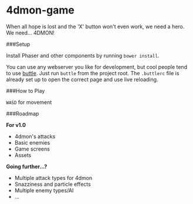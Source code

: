 4dmon-game
==============

When all hope is lost and the 'X' button won't even work, we need a hero. We need... 4DMON!

###Setup

Install Phaser and other components by running `bower install`.

You can use any webserver you like for development, but cool people tend to
use [buttle](https://github.com/jtrussell/buttle). Just run `buttle` from the project root. 
The `.buttlerc` file is already set up to open the correct page and use live reloading.

###How to Play

`WASD` for movement

###Roadmap

**For v1.0**

- 4dmon's attacks
- Basic enemies
- Game screens
- Assets

**Going further...?**

- Multiple attack types for 4dmon
- Snazziness and particle effects
- Multiple enemy types/AI
- ...
